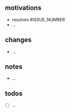 ## motivations

- resolves #ISSUE_NUMBER
- ...

## changes

- ...

## notes

- ...

## todos

- [ ] ...
